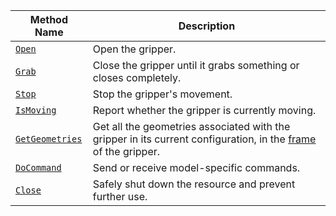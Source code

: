 <!-- prettier-ignore -->
Method Name | Description
----------- | -----------
[`Open`](/build/configure/components/gripper/#open) | Open the gripper.
[`Grab`](/build/configure/components/gripper/#grab) | Close the gripper until it grabs something or closes completely.
[`Stop`](/build/configure/components/gripper/#stop) | Stop the gripper's movement.
[`IsMoving`](/build/configure/components/gripper/#ismoving) | Report whether the gripper is currently moving.
[`GetGeometries`](/build/configure/components/gripper/#getgeometries) | Get all the geometries associated with the gripper in its current configuration, in the [frame](/mobility/frame-system/) of the gripper.
[`DoCommand`](/build/configure/components/gripper/#docommand) | Send or receive model-specific commands.
[`Close`](/build/configure/components/gripper/#close) | Safely shut down the resource and prevent further use.
